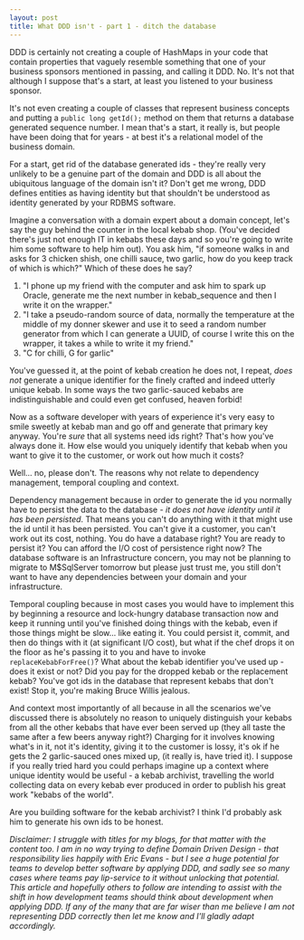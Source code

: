```yaml
---
layout: post
title: What DDD isn't - part 1 - ditch the database
---
```

DDD is certainly not creating a couple of HashMaps in your code that contain properties that vaguely resemble something that one of your business sponsors mentioned in passing, and calling it DDD. No. It's not that although I suppose that's a start, at least you listened to your business sponsor.

It's not even creating a couple of classes that represent business concepts and putting a `public long getId();` method on them that returns a database generated sequence number. I mean that's a start, it really is, but people have been doing that for years - at best it's a relational model of the business domain.

For a start, get rid of the database generated ids - they're really very unlikely to be a genuine part of the domain and DDD is all about the ubiquitous language of the domain isn't it? Don't get me wrong, DDD defines entities as having identity but that shouldn't be understood as identity generated by your RDBMS software.

Imagine a conversation with a domain expert about a domain concept, let's say the guy behind the counter in the local kebab shop. (You've decided there's just not enough IT in kebabs these days and so you're going to write him some software to help him out). You ask him, "if someone walks in and asks for 3 chicken shish, one chilli sauce, two garlic, how do you keep track of which is which?" Which of these does he say?

1. "I phone up my friend with the computer and ask him to spark up Oracle, generate me the next number in kebab_sequence and then I write it on the wrapper."
1. "I take a pseudo-random source of data, normally the temperature at the middle of my donner skewer and use it to seed a random number generator from which I can generate a UUID, of course I write this on the wrapper, it takes a while to write it my friend."
1. "C for chilli, G for garlic"

You've guessed it, at the point of kebab creation he does not, I repeat, *does not* generate a unique identifier for the finely crafted and indeed utterly unique kebab. In some ways the two garlic-sauced kebabs are indistinguishable and could even get confused, heaven forbid!

Now as a software developer with years of experience it's very easy to smile sweetly at kebab man and go off and generate that primary key anyway. You're *sure* that all systems need ids right? That's how you've always done it. How else would you uniquely identify that kebab when you want to give it to the customer, or work out how much it costs?

Well... no, please don't. The reasons why not relate to dependency management, temporal coupling and context.

Dependency management because in order to generate the id you normally have to persist the data to the database - *it does not have identity until it has been persisted*. That means you can't do anything with it that might use the id until it has been persisted. You can't give it a customer, you can't work out its cost, nothing. You do have a database right? You are ready to persist it? You can afford the I/O cost of persistence right now? The database software is an Infrastructure concern, you may not be planning to migrate to M$SqlServer tomorrow but please just trust me, you still don't want to have any dependencies between your domain and your infrastructure.

Temporal coupling because in most cases you would have to implement this by beginning a resource and lock-hungry database transaction now and keep it running until you've finished doing things with the kebab, even if those things might be slow... like eating it. You could persist it, commit, and then do things with it (at significant I/O cost), but what if the chef drops it on the floor as he's passing it to you and have to invoke `replaceKebabForFree()`? What about the kebab identifier you've used up - does it exist or not? Did you pay for the dropped kebab or the replacement kebab? You've got ids in the database that represent kebabs that don't exist! Stop it, you're making Bruce Willis jealous.

And context most importantly of all because in all the scenarios we've discussed there is absolutely no reason to uniquely distinguish your kebabs from all the other kebabs that have ever been served up (they all taste the same after a few beers anyway right?) Charging for it involves knowing what's in it, not it's identity, giving it to the customer is lossy, it's ok if he gets the 2 garlic-sauced ones mixed up, (it really is, have tried it). I suppose if you really tried hard you could perhaps imagine up a context where unique identity would be useful - a kebab archivist, travelling the world collecting data on every kebab ever produced in order to publish his great work "kebabs of the world".

Are you building software for the kebab archivist? I think I'd probably ask him to generate his own ids to be honest.

*Disclaimer: I struggle with titles for my blogs, for that matter with the content too. I am in no way trying to define Domain Driven Design - that responsibility lies happily with Eric Evans - but I see a huge potential for teams to develop better software by applying DDD, and sadly see so many cases where teams pay lip-service to it without unlocking that potential. This article and hopefully others to follow are intending to assist with the shift in how development teams should think about development when applying DDD. If any of the many that are far wiser than me believe I am not representing DDD correctly then let me know and I'll gladly adapt accordingly.*
